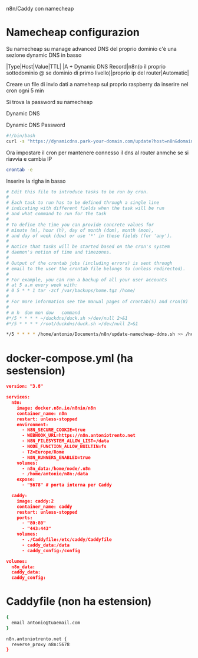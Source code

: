 n8n/Caddy con namecheap


# Namecheap configurazion

Su namecheap su manage advanced DNS del proprio dominio c'è una sezione dynamic DNS in basso

|Type|Host|Value|TTL|
|A + Dynamic DNS Record|n8n(o il proprio sottodominio @ se dominio di primo livello)|proprio ip del router|Automatic|

Creare un file di invio dati a nameheap sul proprio raspberry da inserire nel cron ogni 5 min

Si trova la password su namecheap 


Dynamic DNS

Dynamic DNS Password

``` bash
#!/bin/bash
curl -s "https://dynamicdns.park-your-domain.com/update?host=n8n&domain=antoniotrento.net&password=PASSWORDCHE-TROVI-SU-NAMECHEAP" > /dev/null
```

Ora impostare il cron per mantenere connesso il dns al router anmche se si riavvia e cambia IP

``` bash
crontab -e
```
Inserire la righa in basso

``` bash
# Edit this file to introduce tasks to be run by cron.
#
# Each task to run has to be defined through a single line
# indicating with different fields when the task will be run
# and what command to run for the task
#
# To define the time you can provide concrete values for
# minute (m), hour (h), day of month (dom), month (mon),
# and day of week (dow) or use '*' in these fields (for 'any').
#
# Notice that tasks will be started based on the cron's system
# daemon's notion of time and timezones.
#
# Output of the crontab jobs (including errors) is sent through
# email to the user the crontab file belongs to (unless redirected).
#
# For example, you can run a backup of all your user accounts
# at 5 a.m every week with:
# 0 5 * * 1 tar -zcf /var/backups/home.tgz /home/
#
# For more information see the manual pages of crontab(5) and cron(8)
#
# m h  dom mon dow   command
#*/5 * * * * ~/duckdns/duck.sh >/dev/null 2>&1
#*/5 * * * * /root/duckdns/duck.sh >/dev/null 2>&1

*/5 * * * * /home/antonio/Documents/n8n/update-namecheap-ddns.sh >> /home/antonio/Documents/n8n/ddns.log 2>&1
```

# docker-compose.yml (ha sestension)

``` json
version: "3.8"

services:
  n8n:
    image: docker.n8n.io/n8nio/n8n
    container_name: n8n
    restart: unless-stopped
    environment:
      - N8N_SECURE_COOKIE=true
      - WEBHOOK_URL=https://n8n.antoniotrento.net
      - N8N_FILESYSTEM_ALLOW_LIST=/data
      - NODE_FUNCTION_ALLOW_BUILTIN=fs
      - TZ=Europe/Rome
      - N8N_RUNNERS_ENABLED=true
    volumes:
      - n8n_data:/home/node/.n8n
      - /home/antonio/n8n:/data
    expose:
      - "5678" # porta interna per Caddy

  caddy:
    image: caddy:2
    container_name: caddy
    restart: unless-stopped
    ports:
      - "80:80"
      - "443:443"
    volumes:
      - ./Caddyfile:/etc/caddy/Caddyfile
      - caddy_data:/data
      - caddy_config:/config

volumes:
  n8n_data:
  caddy_data:
  caddy_config:
```


# Caddyfile (non ha estension)

``` bash
{
  email antonio@tuaemail.com
}

n8n.antoniotrento.net {
  reverse_proxy n8n:5678
}
```